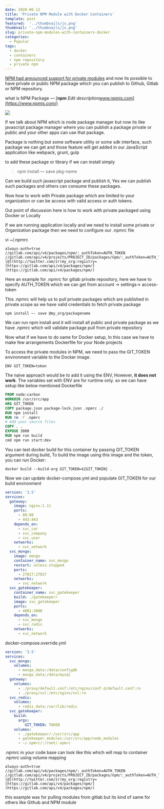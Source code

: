 ```yaml
---
date: 2020-06-12
title: 'Private NPM Module with Docker Containers'
template: post
featured:  '../thumbnails/js.png'
thumbnail: '../thumbnails/js.png'
slug: private-npm-modules-with-containers-docker
categories:
  - Popular
tags:
  - docker
  - containers
  - npm repository
  - private npm
---
```

[NPM had announced support for private modules](https://www.npmjs.com/private-modules) and now its possible to have private or public NPM package which you can publish to Github, Gitlab or NPM repository.

what is NPM Package —
[**npm**
*Edit description*www.npmjs.com](https://www.npmjs.com/)

![](https://miro.medium.com/max/1000/1*UeEYblRp1c4ozhcLqzHM0w.png)

If we talk about NPM which is node package manager but now its like javascript package manager where you can publish a package private or public and your other apps can use that package.

Package is nothing but some software utility or some sdk interface, such package we can get and those feature will get added in our JavaScript application like webpack, grunt, gulp

to add these package or library if we can install simply
> npm install — save pkg-name

Can we build such javascript package and publish it, Yes we can publish such packages and others can consume these packages.

Now how to work with Private package which are limited to your organization or can be access with valid access or auth tokens.

Out point of discussion here is how to work with private packaged using Docker or Locally

If we are running application locally and we need to install some private or Organization package then we need to configure our .npmrc file

vi ~/.npmrc

    always-auth=true
    //gitlab.com/api/v4/packages/npm/:_authToken=AUTH_TOKEN
    //gitlab.com/api/v4/projects/PROJECT_ID/packages/npm/:_authToken=AUTH_TOKEN
    [@](http://twitter.com/zr)my_org:registry=[https://gitlab.com/api/v4/packages/npm/](https://gitlab.com/api/v4/packages/npm/)

Here an example for .npmrc for gitlab private repository, here we have to specify AUTH_TOKEN which we can get from account -> settings-> access-token

This .npmrc will help us to pull private packages which are published in private scope as we have valid credentials to fetch private package

    npm install —- save @my_org/packagename

We can run npm install and it will install all public and private package as we have .npmrc which will validate package pull from private repository

Now what if we have to do same for Docker setup, In this case we have to make few arrangements Dockerfile for your Node projects

To access the private modules in NPM, we need to pass the GIT_TOKEN environment variable to the Docker image.

    ENV GIT_TOKEN=token

The naive approach would be to add it using the ENV, However, **it does not work**. The variables set with ENV are for runtime only. so we can have setup like below mentioned Dockerfile

```dockerfile
FROM node:carbon
WORKDIR /usr/src/app
ARG GIT_TOKEN
COPY package.json package-lock.json .npmrc ./
RUN npm install
RUN rm -f .npmrc
# Add your source files
COPY . .
EXPOSE 3000
RUN npm run build
cmd npm run start:dev
```

You can test docker build for this container by passing GIT_TOKEN argument during build, To build the image using this image and the token, you can run Docker:

    docker build --build-arg GIT_TOKEN=${GIT_TOKEN} .

Now we can update docker-compose.yml and populate GIT_TOKEN for our build environment
```yml
version: '3.5'
services:
  gateway:
    image: nginx:1.11
    ports:
      - 88:80
      - 443:443
    depends_on:
      - svc_car
      - svc_company
      - svc_user
    networks:
      - svc_network
  svc_mongo:
    image: mongo
    container_name: svc_mongo
    restart: unless-stopped
    ports:
      - 27017:27017
    networks:
      - svc_network
  svc_gatekeeper:
    container_name: svc_gatekeeper
    build: ./gatekeeper/
    image: svc_gatekeeper
    ports:
      - 4001:3000
    depends_on:
      - svc_mongo
      - svc_redis
    networks:
      - svc_network
```

docker-compose.override.yml
```yml
version: '3.5'
services:
  svc_mongo:
    volumes:
      - mongo_data:/data/configdb
      - mongo_data:/data/mysql
  gateway:
    volumes:
      - ./proxy/default.conf:/etc/nginx/conf.d/default.conf:ro
      - ./proxy/ssl:/etc/nginx/ssl:ro
  svc_redis:
    volumes:
      - redis_data:/var/lib/redis
  svc_gatekeeper:
    build:
      args:
         GIT_TOKEN: TOKEN 
    volumes:
      - ./gatekeeper/:/usr/src/app
      - gatekeeper_modules:/usr/src/app/node_modules
      - ~/.npmrc/:/root/.npmrc
```      

.npmrc in your code base can look like this which will map to container .npmrc using volume mapping

    always-auth=true
    //gitlab.com/api/v4/packages/npm/:_authToken=AUTH_TOKEN
    //gitlab.com/api/v4/projects/PROJECT_ID/packages/npm/:_authToken=AUTH_TOKEN
    [@](http://twitter.com/zr)my_org:registry=[https://gitlab.com/api/v4/packages/npm/](https://gitlab.com/api/v4/packages/npm/)

this example was for pulling modules from gitlab but its kind of same for others like Github and NPM module    
